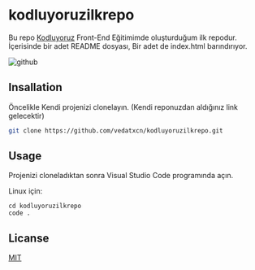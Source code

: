 # kodluyoruzilkrepo

Bu repo [Kodluyoruz](https://www.kodluyoruz.org) Front-End Eğitimimde oluşturduğum ilk repodur. İçerisinde bir adet README dosyası, Bir adet de index.html barındırıyor.

![github](figures/github.png)

## Insallation

Öncelikle Kendi projenizi clonelayın. (Kendi reponuzdan aldığınız link gelecektir)

```bash
git clone https://github.com/vedatxcn/kodluyoruzilkrepo.git
```

## Usage

Projenizi cloneladıktan sonra Visual Studio Code programında açın.

Linux için:
```linux
cd kodluyoruzilkrepo
code .
```
## Licanse
[MIT](https://choosealicense.com/licenses/mit/)
